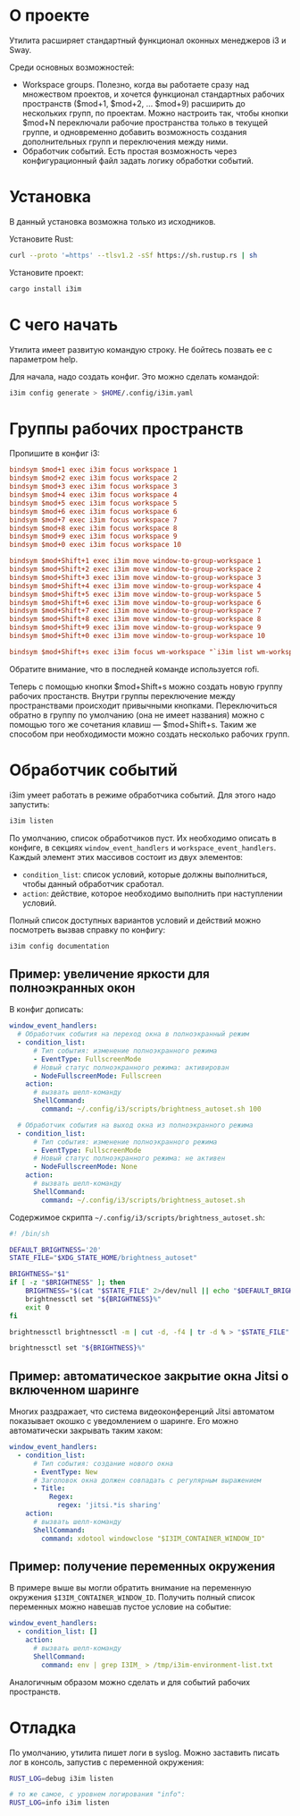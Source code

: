 
# О проекте

Утилита расширяет стандартный функционал оконных менеджеров i3 и Sway.

Среди основных возможностей:

-   Workspace groups. Полезно, когда вы работаете сразу над множеством проектов, и хочется функционал стандартных рабочих
    пространств ($mod+1, $mod+2, … $mod+9) расширить до нескольких групп, по проектам. Можно настроить так, чтобы
    кнопки $mod+N переключали рабочие пространства только в текущей группе, и одновременно добавить возможность создания
    дополнительных групп и переключения между ними.
-   Обработчик событий. Есть простая возможность через конфигурационный файл задать логику обработки событий.


# Установка

В данный установка возможна только из исходников.

Установите Rust:

```bash
curl --proto '=https' --tlsv1.2 -sSf https://sh.rustup.rs | sh
```

Установите проект:

```bash
cargo install i3im
```

# С чего начать

Утилита имеет развитую командую строку. Не бойтесь позвать ее с параметром help.

Для начала, надо создать конфиг. Это можно сделать командой:

```bash
i3im config generate > $HOME/.config/i3im.yaml
```

# Группы рабочих пространств

Пропишите в конфиг i3:

```ini
bindsym $mod+1 exec i3im focus workspace 1
bindsym $mod+2 exec i3im focus workspace 2
bindsym $mod+3 exec i3im focus workspace 3
bindsym $mod+4 exec i3im focus workspace 4
bindsym $mod+5 exec i3im focus workspace 5
bindsym $mod+6 exec i3im focus workspace 6
bindsym $mod+7 exec i3im focus workspace 7
bindsym $mod+8 exec i3im focus workspace 8
bindsym $mod+9 exec i3im focus workspace 9
bindsym $mod+0 exec i3im focus workspace 10

bindsym $mod+Shift+1 exec i3im move window-to-group-workspace 1
bindsym $mod+Shift+2 exec i3im move window-to-group-workspace 2
bindsym $mod+Shift+3 exec i3im move window-to-group-workspace 3
bindsym $mod+Shift+4 exec i3im move window-to-group-workspace 4
bindsym $mod+Shift+5 exec i3im move window-to-group-workspace 5
bindsym $mod+Shift+6 exec i3im move window-to-group-workspace 6
bindsym $mod+Shift+7 exec i3im move window-to-group-workspace 7
bindsym $mod+Shift+8 exec i3im move window-to-group-workspace 8
bindsym $mod+Shift+9 exec i3im move window-to-group-workspace 9
bindsym $mod+Shift+0 exec i3im move window-to-group-workspace 10

bindsym $mod+Shift+s exec i3im focus wm-workspace "`i3im list wm-workspaces | rofi -dmenu -p 'Switch to workspace'`"
```

Обратите внимание, что в последней команде используется rofi.

Теперь с помощью кнопки $mod+Shift+s можно создать новую группу рабочих простанств. Внутри группы переключение между
пространствами происходит привычными кнопками. Переключиться обратно в группу по умолчанию (она не имеет названия) можно
с помощью того же сочетания клавиш — $mod+Shift+s. Таким же способом при необходимости можно создать несколько рабочих
групп.


# Обработчик событий

i3im умеет работать в режиме обработчика событий. Для этого надо запустить:

```bash
i3im listen
```

По умолчанию, список обработчиков пуст. Их необходимо описать в конфиге, в секциях `window_event_handlers` и
`workspace_event_handlers`. Каждый элемент этих массивов состоит из двух элементов:

- `condition_list`: список условий, которые должны выполниться, чтобы данный обработчик сработал.
- `action`: действие, которое необходимо выполнить при наступлении условий.

Полный список доступных вариантов условий и действий можно посмотреть вызвав справку по конфигу:

```bash
i3im config documentation
```

## Пример: увеличение яркости для полноэкранных окон

В конфиг дописать:

```yaml
window_event_handlers:
  # Обработчик события на переход окна в полноэкранный режим
  - condition_list:
      # Тип события: изменение полноэкранного режима
      - EventType: FullscreenMode
      # Новый статус полноэкранного режима: активирован
      - NodeFullscreenMode: Fullscreen
    action:
      # вызвать шелл-команду
      ShellCommand:
        command: ~/.config/i3/scripts/brightness_autoset.sh 100

  # Обработчик события на выход окна из полноэкранного режима
  - condition_list:
      # Тип события: изменение полноэкранного режима
      - EventType: FullscreenMode
      # Новый статус полноэкранного режима: не активен
      - NodeFullscreenMode: None
    action:
      # вызвать шелл-команду
      ShellCommand:
        command: ~/.config/i3/scripts/brightness_autoset.sh
```

Содержимое скрипта `~/.config/i3/scripts/brightness_autoset.sh`:

```bash
#! /bin/sh

DEFAULT_BRIGHTNESS='20'
STATE_FILE="$XDG_STATE_HOME/brightness_autoset"

BRIGHTNESS="$1"
if [ -z "$BRIGHTNESS" ]; then
    BRIGHTNESS="$(cat "$STATE_FILE" 2>/dev/null || echo "$DEFAULT_BRIGHTNESS")"
    brightnessctl set "${BRIGHTNESS}%"
    exit 0
fi

brightnessctl brightnessctl -m | cut -d, -f4 | tr -d % > "$STATE_FILE"

brightnessctl set "${BRIGHTNESS}%"
```

## Пример: автоматическое закрытие окна Jitsi о включенном шаринге

Многих раздражает, что система видеоконференций Jitsi автоматом показывает окошко с уведомлением о шаринге. Его можно
автоматически закрывать таким хаком:

```yaml
window_event_handlers:
  - condition_list:
      # Тип события: создание нового окна
      - EventType: New
      # Заголовок окна должен совпадать с регулярным выражением
      - Title:
          Regex:
            regex: 'jitsi.*is sharing'
    action:
      # вызвать шелл-команду
      ShellCommand:
        command: xdotool windowclose "$I3IM_CONTAINER_WINDOW_ID"
```

## Пример: получение переменных окружения

В примере выше вы могли обратить внимание на переменную окружения `$I3IM_CONTAINER_WINDOW_ID`. Получить полный список
переменных можно навешав пустое условие на событие:

```yaml
window_event_handlers:
  - condition_list: []
    action:
      # вызвать шелл-команду
      ShellCommand:
        command: env | grep I3IM_ > /tmp/i3im-environment-list.txt
```

Аналогичным образом можно сделать и для событий рабочих пространств.

# Отладка

По умолчанию, утилита пишет логи в syslog. Можно заставить писать лог в консоль, запустив с переменной окружения:

```bash
RUST_LOG=debug i3im listen

# то же самое, с уровнем логирования "info":
RUST_LOG=info i3im listen
```
